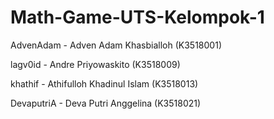 # Math-Game-UTS-Kelompok-1


AdvenAdam  - Adven Adam Khasbialloh    (K3518001)

lagv0id    - Andre Priyowaskito        (K3518009)

khathif    - Athifulloh Khadinul Islam (K3518013)

DevaputriA - Deva Putri Anggelina      (K3518021)
